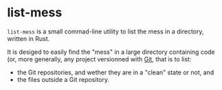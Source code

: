 # list-mess

`list-mess` is a small commad-line utility to list the mess in a directory, written in Rust.

It is desiged to easily find the "mess" in a large directory containing code (or, more generally,
any project versionned with [Git](https://git-scm.com/), that is to list:

- the Git repositories, and wether they are in a "clean" state or not, and
- the files outside a Git repository.
